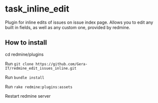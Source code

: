 # task_inline_edit

Plugin for inline edits of issues on issue index page. Allows you to edit any built in fields, as well as any custom one, provided by redmine.

## How to install

cd redmine/plugins

Run `git clone https://github.com/Gera-IT/redmine_edit_issues_inline.git`

Run `bundle install`

Run `rake redmine:plugins:assets`

Restart redmine server
